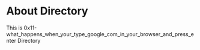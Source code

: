 # About Directory
This is 0x11-what_happens_when_your_type_google_com_in_your_browser_and_press_enter Directory
